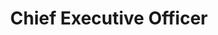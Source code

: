 ---
orderId: "01"
name: "Dr. Nima Golsharifi"
title: "Chief Executive Officer"
abbreviation: "Ng"
number: "01"
ndbImage: "../../assets/images/company/team/NimaGolsharifi.png"
position: "tl"
---